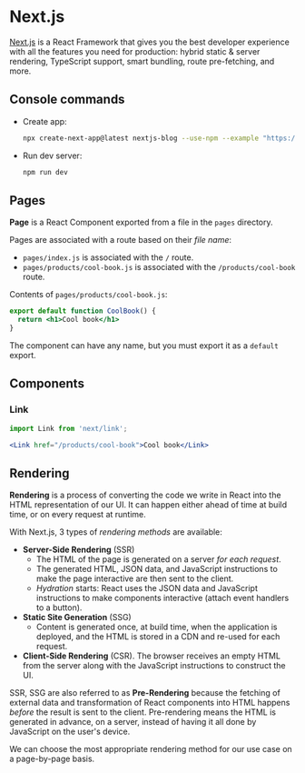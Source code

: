 # Next.js

[Next.js](https://nextjs.org/) is a React Framework that gives you the best developer experience 
with all the features you need for production: hybrid static & server rendering, TypeScript support, smart bundling, route pre-fetching, and more.

## Console commands

- Create app:
  ```bash
  npx create-next-app@latest nextjs-blog --use-npm --example "https://github.com/vercel/next-learn/tree/master/basics/learn-starter"
  ```
- Run dev server:
  ```bash
  npm run dev
  ```

## Pages

**Page** is a React Component exported from a file in the `pages` directory.

Pages are associated with a route based on their *file name*:

- `pages/index.js` is associated with the `/` route.
- `pages/products/cool-book.js` is associated with the `/products/cool-book` route.

Contents of `pages/products/cool-book.js`:

```jsx
export default function CoolBook() {
  return <h1>Cool book</h1>
}
```
The component can have any name, but you must export it as a `default` export.

## Components

### Link

```jsx
import Link from 'next/link';

<Link href="/products/cool-book">Cool book</Link>
```

## Rendering

**Rendering** is a process of converting the code we write in React into the HTML representation of our UI. It can happen either ahead of time at build time, or on every request at runtime.

With Next.js, 3 types of *rendering methods* are available: 

- **Server-Side Rendering** (SSR)
  - The HTML of the page is generated on a server *for each request*. 
  - The generated HTML, JSON data, and JavaScript instructions to make the page interactive are then sent to the client.
  - *Hydration* starts: React uses the JSON data and JavaScript instructions to make components interactive (attach event handlers to a button).
- **Static Site Generation** (SSG)
  - Content is generated once, at build time, when the application is deployed, and the HTML is stored in a CDN and re-used for each request.
- **Client-Side Rendering** (CSR). The browser receives an empty HTML from the server along with the JavaScript instructions to construct the UI.

SSR, SSG are also referred to as **Pre-Rendering** because the fetching of external data and 
transformation of React components into HTML happens *before* the result is sent to the client.
Pre-rendering means the HTML is generated in advance, on a server, instead of having it all done by JavaScript on the user's device.

We can choose the most appropriate rendering method for our use case on a page-by-page basis.
